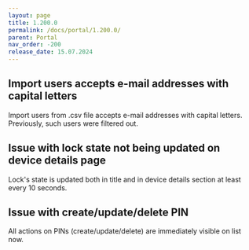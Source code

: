 ```yaml
---
layout: page
title: 1.200.0
permalink: /docs/portal/1.200.0/
parent: Portal
nav_order: -200
release_date: 15.07.2024
---
```


## Import users accepts e-mail addresses with capital letters
Import users from .csv file accepts e-mail addresses with capital letters. Previously, such users were filtered out.

## Issue with lock state not being updated on device details page
Lock's state is updated both in title and in device details section at least every 10 seconds.

## Issue with create/update/delete PIN
All actions on PINs (create/update/delete) are immediately visible on list now.
